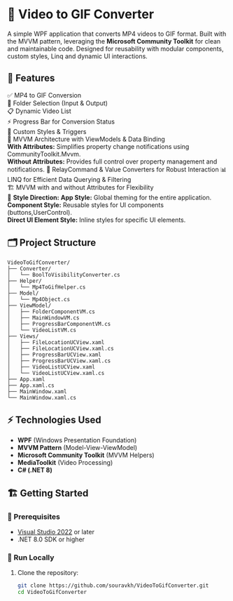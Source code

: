 # 🎥 Video to GIF Converter
A simple WPF application that converts MP4 videos to GIF format. Built with the MVVM pattern, leveraging the **Microsoft Community Toolkit** for clean and maintainable code. Designed for reusability with modular components, custom styles, Linq and dynamic UI interactions.

## 🚀 Features
✅ MP4 to GIF Conversion  
📂 Folder Selection (Input & Output)  
📋 Dynamic Video List  
⚡ Progress Bar for Conversion Status  
🎨 Custom Styles & Triggers  
🔄 MVVM Architecture with ViewModels & Data Binding  
   **With Attributes:** Simplifies property change notifications using CommunityToolkit.Mvvm.  
   **Without Attributes:** Provides full control over property management and notifications.
🔗 RelayCommand & Value Converters for Robust Interaction
📊 LINQ for Efficient Data Querying & Filtering  
🏗️ MVVM with and without Attributes for Flexibility  
🎯 **Style Direction:**
   **App Style:** Global theming for the entire application.  
   **Component Style:** Reusable styles for UI components (buttons,UserControl).  
   **Direct UI Element Style:** Inline styles for specific UI elements.

## 🗂️ Project Structure  
```
VideoToGifConverter/
├── Converter/
│   └── BoolToVisibilityConverter.cs
├── Helper/
│   └── Mp4ToGifHelper.cs
├── Model/
│   └── Mp4Object.cs
├── ViewModel/
│   ├── FolderComponentVM.cs
│   ├── MainWindowVM.cs
│   ├── ProgressBarComponentVM.cs
│   └── VideoListVM.cs
├── Views/
│   ├── FileLocationUCView.xaml
│   ├── FileLocationUCView.xaml.cs
│   ├── ProgressBarUCView.xaml
│   ├── ProgressBarUCView.xaml.cs
│   ├── VideoListUCView.xaml
│   └── VideoListUCView.xaml.cs
├── App.xaml
├── App.xaml.cs
├── MainWindow.xaml
└── MainWindow.xaml.cs
```


## ⚡ Technologies Used
- **WPF** (Windows Presentation Foundation)  
- **MVVM Pattern** (Model-View-ViewModel)  
- **Microsoft Community Toolkit** (MVVM Helpers)  
- **MediaToolkit** (Video Processing)  
- **C# (.NET 8)**  

## 🏗️ Getting Started

### 🔧 Prerequisites
- [Visual Studio 2022](https://visualstudio.microsoft.com/vs/) or later  
- .NET 8.0 SDK or higher

### 🚀 Run Locally
1. Clone the repository:  
   ```bash
   git clone https://github.com/souravkh/VideoToGifConverter.git
   cd VideoToGifConverter
